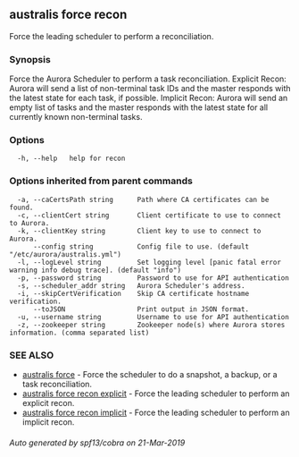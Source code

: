 ## australis force recon

Force the leading scheduler to perform a reconciliation.

### Synopsis

Force the Aurora Scheduler to perform a task reconciliation.
Explicit Recon:
Aurora will send a list of non-terminal task IDs and the master responds
with the latest state for each task, if possible.
Implicit Recon:
Aurora will send an empty list of tasks and the master responds with the latest
state for all currently known non-terminal tasks.


### Options

```
  -h, --help   help for recon
```

### Options inherited from parent commands

```
  -a, --caCertsPath string      Path where CA certificates can be found.
  -c, --clientCert string       Client certificate to use to connect to Aurora.
  -k, --clientKey string        Client key to use to connect to Aurora.
      --config string           Config file to use. (default "/etc/aurora/australis.yml")
  -l, --logLevel string         Set logging level [panic fatal error warning info debug trace]. (default "info")
  -p, --password string         Password to use for API authentication
  -s, --scheduler_addr string   Aurora Scheduler's address.
  -i, --skipCertVerification    Skip CA certificate hostname verification.
      --toJSON                  Print output in JSON format.
  -u, --username string         Username to use for API authentication
  -z, --zookeeper string        Zookeeper node(s) where Aurora stores information. (comma separated list)
```

### SEE ALSO

* [australis force](australis_force.md)	 - Force the scheduler to do a snapshot, a backup, or a task reconciliation.
* [australis force recon explicit](australis_force_recon_explicit.md)	 - Force the leading scheduler to perform an explicit recon.
* [australis force recon implicit](australis_force_recon_implicit.md)	 - Force the leading scheduler to perform an implicit recon.

###### Auto generated by spf13/cobra on 21-Mar-2019

